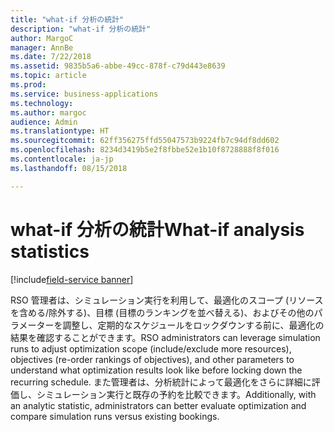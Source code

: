 ```yaml
---
title: "what-if 分析の統計"
description: "what-if 分析の統計"
author: MargoC
manager: AnnBe
ms.date: 7/22/2018
ms.assetid: 9835b5a6-abbe-49cc-878f-c79d443e8639
ms.topic: article
ms.prod: 
ms.service: business-applications
ms.technology: 
ms.author: margoc
audience: Admin
ms.translationtype: HT
ms.sourcegitcommit: 62ff356275ffd55047573b9224fb7c94df8dd602
ms.openlocfilehash: 8234d3419b5e2f8fbbe52e1b10f8728888f8f016
ms.contentlocale: ja-jp
ms.lasthandoff: 08/15/2018

---
```

#  <a name="what-if-analysis-statistics"></a><span data-ttu-id="9d9d9-103">what-if 分析の統計</span><span class="sxs-lookup"><span data-stu-id="9d9d9-103">What-if analysis statistics</span></span>

[!include[field-service banner](../../../includes/field-service.md)]




<span data-ttu-id="9d9d9-104">RSO 管理者は、シミュレーション実行を利用して、最適化のスコープ (リソースを含める/除外する)、目標 (目標のランキングを並べ替える)、およびその他のパラメーターを調整し、定期的なスケジュールをロックダウンする前に、最適化の結果を確認することができます。</span><span class="sxs-lookup"><span data-stu-id="9d9d9-104">RSO administrators can leverage simulation runs to adjust optimization scope (include/exclude more resources), objectives (re-order rankings of objectives), and other parameters to understand what optimization results look like before locking down the recurring schedule.</span></span> <span data-ttu-id="9d9d9-105">また管理者は、分析統計によって最適化をさらに詳細に評価し、シミュレーション実行と既存の予約を比較できます。</span><span class="sxs-lookup"><span data-stu-id="9d9d9-105">Additionally, with an analytic statistic, administrators can better evaluate optimization and compare simulation runs versus existing bookings.</span></span>

